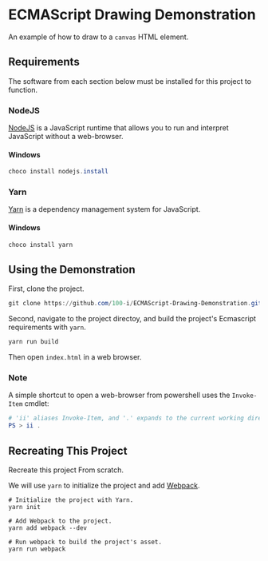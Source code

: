 ECMAScript Drawing Demonstration
================================

An example of how to draw to a `canvas` HTML element.

## Requirements

The software from each section below must be installed for this project to
function.

### NodeJS

[NodeJS](https://nodejs.org/en/) is a JavaScript runtime that allows you to
run and interpret JavaScript without a web-browser.

#### Windows

~~~~~~powershell
choco install nodejs.install
~~~~~~

### Yarn

[Yarn](https://yarnpkg.com/en/) is a dependency management system for JavaScript.
#### Windows

~~~~~~powershell
choco install yarn
~~~~~~

## Using the Demonstration

First, clone the project.

~~~~~~powershell
git clone https://github.com/100-i/ECMAScript-Drawing-Demonstration.git
~~~~~~

Second, navigate to the project directoy, and build the project's Ecmascript
requirements with `yarn`.

~~~~~~powershell
yarn run build
~~~~~~

Then open `index.html` in a web browser.

### Note

A simple shortcut to open a web-browser from powershell uses the 
`Invoke-Item` cmdlet:

~~~~~~powershell
# 'ii' aliases Invoke-Item, and '.' expands to the current working directory.
PS > ii .
~~~~~~

## Recreating This Project

Recreate this project From scratch.

We will use `yarn` to initialize the project and add
[Webpack](https://webpack.gitub.com).

~~~~~~shell
# Initialize the project with Yarn.
yarn init

# Add Webpack to the project.
yarn add webpack --dev

# Run webpack to build the project's asset.
yarn run webpack
~~~~~~
